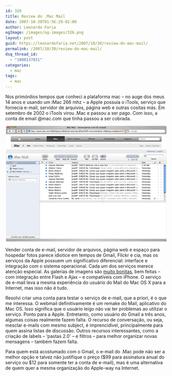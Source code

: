 ```yaml
---
id: 326
title: Review do .Mac Mail
date: 2007-10-30T01:56:29-02:00
author: Leonardo Faria
ogImage: /images/og-images/326.png
layout: post
guid: https://leonardofaria.net/2007/10/30/review-do-mac-mail/
permalink: /2007/10/30/review-do-mac-mail/
dsq_thread_id:
  - "1000137031"
categories:
  - mac
tags:
  - mac
---
```

Nos primórdios tempos que conheci a plataforma mac – no auge dos meus 14 anos e usando um iMac 266 mhz – a Apple possuia o iTools, serviço que fornecia e-mail, servidor de arquivos, página web e outras cositas más. Em setembro de 2002 o iTools virou .Mac e passou a ser pago. Com isso, a conta de email @mac.com que tinha passou a ser cobrada.

<center>
  <a href='/wp-content/uploads/2007/10/dotmac.jpg' title='screenshot do .Mac'><img src='/wp-content/uploads/2007/10/dotmac.jpg' width="500" alt='screenshot do .Mac' class='foto' /></a>
</center>

Vender conta de e-mail, servidor de arquivos, página web e espaço para hospedar fotos parece idiotice em tempos de Gmail, Flickr e cia, mas os serviços da Apple possuem um significativo diferencial: interface e integração com o sistema operacional. Cada um dos serviços merece atenção especial. As galerias de imagens são [muito bonitas](http://gallery.mac.com/emily_parker), bem feitas – com integração entre Flash e Ajax – e compatíveis com iPhone. O serviço de e-mail leva a mesma experiência do usuário do Mail do Mac OS X para a Internet, mas isso não é tudo.

Resolvi criar uma conta para testar o serviço de e-mail, que a priori, é o que me interessa. O webmail definitivamente é um remake do Mail, aplicativo do Mac OS. Isso significa que o usuário leigo não vai ter problemas ao utilizar o serviço. Ponto para a Apple. Entretanto, como usuário do Gmail a três anos, algumas coisas realmente fazem falta. O recurso de conversação, ou seja, mesclar e-mails com mesmo subject, é imprencidível, principalmente para quem assina listas de discussão. Outros recursos interessantes, como a criação de labels – &#8216;pastas 2.0' – e filtros – para melhor organizar novas mensagens – também fazem falta.

Para quem está acostumado com o Gmail, o e-mail do .Mac pode não ser a melhor opção e talvez não justifique o preço ($99 para assinatura anual do serviço ou $12 para somente ter a conta de e-mail), mas é uma alternativa de quem quer a mesma organização do Apple-way na Internet.
